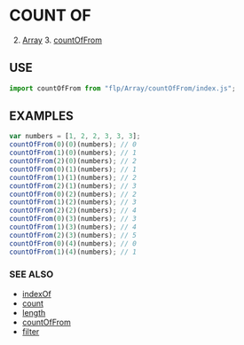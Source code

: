 # COUNT OF

2. [Array](../README.md)
    3. [countOfFrom](./README.md)


## USE

```javascript
import countOfFrom from "flp/Array/countOfFrom/index.js";
```

## EXAMPLES

```javascript
var numbers = [1, 2, 2, 3, 3, 3];
countOfFrom(0)(0)(numbers); // 0
countOfFrom(1)(0)(numbers); // 1
countOfFrom(2)(0)(numbers); // 2
countOfFrom(0)(1)(numbers); // 1
countOfFrom(1)(1)(numbers); // 2
countOfFrom(2)(1)(numbers); // 3
countOfFrom(0)(2)(numbers); // 2
countOfFrom(1)(2)(numbers); // 3
countOfFrom(2)(2)(numbers); // 4
countOfFrom(0)(3)(numbers); // 3
countOfFrom(1)(3)(numbers); // 4
countOfFrom(2)(3)(numbers); // 5
countOfFrom(0)(4)(numbers); // 0
countOfFrom(1)(4)(numbers); // 1
```

### SEE ALSO

- [indexOf](../indexOf/README.md)
- [count](../count/README.md)
- [length](../length/README.md)
- [countOfFrom](../countOfFrom/README.md)
- [filter](../filter/README.md)
